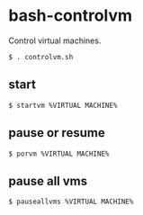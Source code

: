 # bash-controlvm

Control virtual machines.

```
$ . controlvm.sh
```

## start 
```
$ startvm %VIRTUAL MACHINE%
```

## pause or resume
```
$ porvm %VIRTUAL MACHINE%
```

## pause all vms
```
$ pauseallvms %VIRTUAL MACHINE%
```

